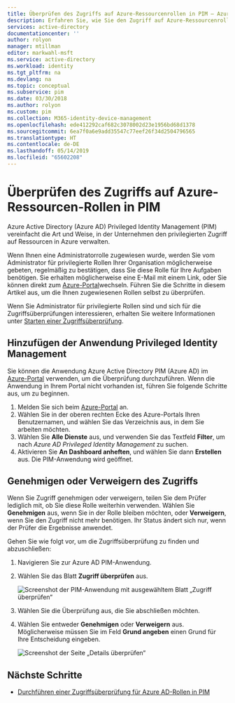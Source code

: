 ```yaml
---
title: Überprüfen des Zugriffs auf Azure-Ressourcenrollen in PIM – Azure Active Directory | Microsoft-Dokumentation
description: Erfahren Sie, wie Sie den Zugriff auf Azure-Ressourcenrollen in Azure AD Privileged Identity Management (PIM) überprüfen.
services: active-directory
documentationcenter: ''
author: rolyon
manager: mtillman
editor: markwahl-msft
ms.service: active-directory
ms.workload: identity
ms.tgt_pltfrm: na
ms.devlang: na
ms.topic: conceptual
ms.subservice: pim
ms.date: 03/30/2018
ms.author: rolyon
ms.custom: pim
ms.collection: M365-identity-device-management
ms.openlocfilehash: ede412292caf682c3078002d23e1956bd68d1378
ms.sourcegitcommit: 6ea7f0a6e9add35547c77eef26f34d2504796565
ms.translationtype: HT
ms.contentlocale: de-DE
ms.lasthandoff: 05/14/2019
ms.locfileid: "65602208"
---
```

# <a name="review-access-to-azure-resource-roles-in-pim"></a>Überprüfen des Zugriffs auf Azure-Ressourcen-Rollen in PIM
Azure Active Directory (Azure AD) Privileged Identity Management (PIM) vereinfacht die Art und Weise, in der Unternehmen den privilegierten Zugriff auf Ressourcen in Azure verwalten. 

Wenn Ihnen eine Administratorrolle zugewiesen wurde, werden Sie vom Administrator für privilegierte Rollen Ihrer Organisation möglicherweise gebeten, regelmäßig zu bestätigen, dass Sie diese Rolle für Ihre Aufgaben benötigen. Sie erhalten möglicherweise eine E-Mail mit einem Link, oder Sie können direkt zum [Azure-Portal](https://portal.azure.com)wechseln. Führen Sie die Schritte in diesem Artikel aus, um die Ihnen zugewiesenen Rollen selbst zu überprüfen.

Wenn Sie Administrator für privilegierte Rollen sind und sich für die Zugriffsüberprüfungen interessieren, erhalten Sie weitere Informationen unter [Starten einer Zugriffsüberprüfung](pim-resource-roles-start-access-review.md).

## <a name="add-the-privileged-identity-management-application"></a>Hinzufügen der Anwendung Privileged Identity Management
Sie können die Anwendung Azure Active Directory PIM (Azure AD) im [Azure-Portal](https://portal.azure.com/) verwenden, um die Überprüfung durchzuführen. Wenn die Anwendung in Ihrem Portal nicht vorhanden ist, führen Sie folgende Schritte aus, um zu beginnen.

1. Melden Sie sich beim [Azure-Portal](https://portal.azure.com/) an.
2. Wählen Sie in der oberen rechten Ecke des Azure-Portals Ihren Benutzernamen, und wählen Sie das Verzeichnis aus, in dem Sie arbeiten möchten.
3. Wählen Sie **Alle Dienste** aus, und verwenden Sie das Textfeld **Filter**, um nach *Azure AD Privileged Identity Management* zu suchen.
4. Aktivieren Sie **An Dashboard anheften**, und wählen Sie dann **Erstellen** aus. Die PIM-Anwendung wird geöffnet.

## <a name="approve-or-deny-access"></a>Genehmigen oder Verweigern des Zugriffs
Wenn Sie Zugriff genehmigen oder verweigern, teilen Sie dem Prüfer lediglich mit, ob Sie diese Rolle weiterhin verwenden. Wählen Sie **Genehmigen** aus, wenn Sie in der Rolle bleiben möchten, oder **Verweigern**, wenn Sie den Zugriff nicht mehr benötigen. Ihr Status ändert sich nur, wenn der Prüfer die Ergebnisse anwendet.

Gehen Sie wie folgt vor, um die Zugriffsüberprüfung zu finden und abzuschließen:
1. Navigieren Sie zur Azure AD PIM-Anwendung.
2. Wählen Sie das Blatt **Zugriff überprüfen** aus.

   ![Screenshot der PIM-Anwendung mit ausgewähltem Blatt „Zugriff überprüfen“](media/pim-resource-roles-perform-access-review/rbac-access-review-complete.png)

3. Wählen Sie die Überprüfung aus, die Sie abschließen möchten. 
4. Wählen Sie entweder **Genehmigen** oder **Verweigern** aus. Möglicherweise müssen Sie im Feld **Grund angeben** einen Grund für Ihre Entscheidung eingeben.

   ![Screenshot der Seite „Details überprüfen“](media/pim-resource-roles-perform-access-review/rbac-access-review-choice.png)

## <a name="next-steps"></a>Nächste Schritte

- [Durchführen einer Zugriffsüberprüfung für Azure AD-Rollen in PIM](pim-how-to-perform-security-review.md)
